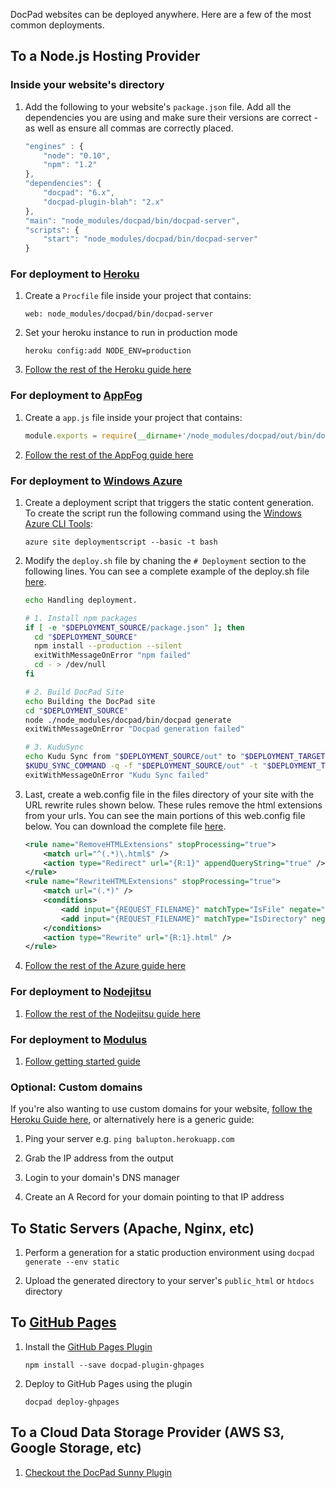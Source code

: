 DocPad websites can be deployed anywhere. Here are a few of the most common deployments.


## To a Node.js Hosting Provider



### Inside your website's directory

1. Add the following to your website's `package.json` file. Add all the dependencies you are using and make sure their versions are correct - as well as ensure all commas are correctly placed.

	``` javascript
	"engines" : {
		"node": "0.10",
		"npm": "1.2"
	},
	"dependencies": {
		"docpad": "6.x",
		"docpad-plugin-blah": "2.x"
	},
	"main": "node_modules/docpad/bin/docpad-server",
	"scripts": {
		"start": "node_modules/docpad/bin/docpad-server"
	}
	```

### For deployment to [Heroku](http://www.heroku.com/)

1. Create a `Procfile` file inside your project that contains:

	```
	web: node_modules/docpad/bin/docpad-server
	```

1. Set your heroku instance to run in production mode

	```
	heroku config:add NODE_ENV=production
	```

1. [Follow the rest of the Heroku guide here](http://devcenter.heroku.com/articles/node-js)



### For deployment to [AppFog](https://www.appfog.com/)

1. Create a `app.js` file inside your project that contains:

	``` javascript
	module.exports = require(__dirname+'/node_modules/docpad/out/bin/docpad-server');
	```

1. [Follow the rest of the AppFog guide here](https://docs.appfog.com/getting-started)



### For deployment to [Windows Azure](http://www.windowsazure.com/en-us/home/scenarios/web-sites/)

1. Create a deployment script that triggers the static content generation. To create the script run the following command using the [Windows Azure CLI Tools](http://www.windowsazure.com/en-us/develop/nodejs/how-to-guides/command-line-tools/):

	```
	azure site deploymentscript --basic -t bash
	```

1. Modify the `deploy.sh` file by chaning the `# Deployment` section to the following lines. You can see a complete example of the deploy.sh file [here](https://gist.github.com/ntotten/4715760#file-deploy-sh).

	``` bash
	echo Handling deployment.

	# 1. Install npm packages
	if [ -e "$DEPLOYMENT_SOURCE/package.json" ]; then
	  cd "$DEPLOYMENT_SOURCE"
	  npm install --production --silent
	  exitWithMessageOnError "npm failed"
	  cd - > /dev/null
	fi

	# 2. Build DocPad Site
	echo Building the DocPad site
	cd "$DEPLOYMENT_SOURCE"
	node ./node_modules/docpad/bin/docpad generate
	exitWithMessageOnError "Docpad generation failed"

	# 3. KuduSync
	echo Kudu Sync from "$DEPLOYMENT_SOURCE/out" to "$DEPLOYMENT_TARGET"
	$KUDU_SYNC_COMMAND -q -f "$DEPLOYMENT_SOURCE/out" -t "$DEPLOYMENT_TARGET" -n "$NEXT_MANIFEST_PATH" -p "$PREVIOUS_MANIFEST_PATH" -i ".git;.deployment;deploy.sh" 2> /dev/null
	exitWithMessageOnError "Kudu Sync failed"
	```

1. Last, create a web.config file in the files directory of your site with the URL rewrite rules shown below. These rules remove the html extensions from your urls. You can see the main portions of this web.config file below. You can download the complete file [here](https://gist.github.com/ntotten/4715760#file-web-config).

	``` xml
	<rule name="RemoveHTMLExtensions" stopProcessing="true">
		<match url="^(.*)\.html$" />
		<action type="Redirect" url="{R:1}" appendQueryString="true" />
	</rule>
	<rule name="RewriteHTMLExtensions" stopProcessing="true">
		<match url="(.*)" />
		<conditions>
			<add input="{REQUEST_FILENAME}" matchType="IsFile" negate="true"/>
			<add input="{REQUEST_FILENAME}" matchType="IsDirectory" negate="true"/>
		</conditions>
		<action type="Rewrite" url="{R:1}.html" />
	</rule>
	```
	
1. [Follow the rest of the Azure guide here](http://blog.ntotten.com/2013/01/11/static-site-generation-with-docpad-on-windows-azure-web-sites/)



### For deployment to [Nodejitsu](http://nodejitsu.com/)

1. [Follow the rest of the Nodejitsu guide here](http://nodejitsu.com/paas/getting-started.html)


### For deployment to [Modulus](http://modulus.io)

1. [Follow getting started guide](https://modulus.io/codex/getting_started)


### Optional: Custom domains

If you're also wanting to use custom domains for your website, [follow the Heroku Guide here](https://devcenter.heroku.com/articles/custom-domains), or alternatively here is a generic guide:

1. Ping your server e.g. `ping balupton.herokuapp.com`

1. Grab the IP address from the output

1. Login to your domain's DNS manager

1. Create an A Record for your domain pointing to that IP address



## To Static Servers (Apache, Nginx, etc)

1. Perform a generation for a static production environment using `docpad generate --env static`

2. Upload the generated directory to your server's `public_html` or `htdocs` directory



## To [GitHub Pages](http://pages.github.com/)

1. Install the [GitHub Pages Plugin](http://docpad.org/plugin/ghpages)

	```
	npm install --save docpad-plugin-ghpages
	```

2. Deploy to GitHub Pages using the plugin

	```
	docpad deploy-ghpages
	```


## To a Cloud Data Storage Provider (AWS S3, Google Storage, etc)

1. [Checkout the DocPad Sunny Plugin](https://github.com/bobobo1618/docpad-plugin-sunny)
